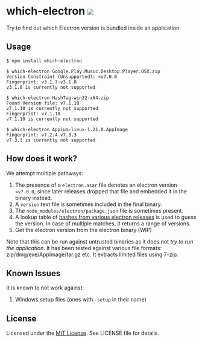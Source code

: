 # which-electron ![](https://img.shields.io/badge/Status-WIP-orange)

Try to find out which Electron version is bundled inside an application.

## Usage

```shell
$ npm install which-electron

$ which-electron Google.Play.Music.Desktop.Player.OSX.zip
Version Constraint (Unsupported): <v7.0.0
Fingerprint: v3.1.7-v3.1.8
v3.1.8 is currently not supported

$ which-electron HashTag-win32-x64.zip
Found Version file: v7.1.10
v7.1.10 is currently not supported
Fingerprint: v7.1.10
v7.1.10 is currently not supported

$ which-electron Appium-linux-1.21.0.AppImage
Fingerprint: v7.2.4-v7.3.3
v7.3.3 is currently not supported
```

## How does it work?

We attempt multiple pathways:

1. The presence of a `electron.asar` file denotes an electron version `<v7.0.0`, since later releases dropped that file and embedded it in the binary instead.
2. A `version` text file is sometimes included in the final binary.
3. The `node_modules/electron/package.json` file is sometimes present.
4. A lookup table of [hashes from various electron releases](https://github.com/captn3m0/electron-fingerprints/) is used to guess the version. In case of multiple matches, it returns a range of versions.
5. Get the electron version from the electron binary (WIP)

Note that this can be run against untrusted binaries as it does not _try to run the application_. It has been tested against various file formats: zip/dmg/exe/AppImage/tar.gz etc. It extracts limited files using 7-zip.

## Known Issues

It is known to not work against:

1. Windows setup files (ones with `-setup` in their name)

## License

Licensed under the [MIT License](https://nemo.mit-license.org/). See LICENSE file for details.
